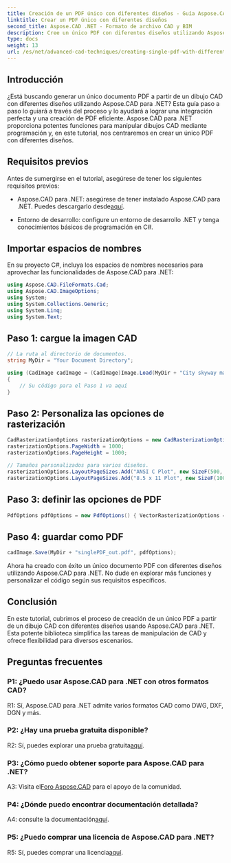 ```yaml
---
title: Creación de un PDF único con diferentes diseños - Guía Aspose.CAD
linktitle: Crear un PDF único con diferentes diseños
second_title: Aspose.CAD .NET - Formato de archivo CAD y BIM
description: Cree un único PDF con diferentes diseños utilizando Aspose.CAD para .NET. Siga nuestra guía paso a paso para una integración perfecta y una generación de PDF eficiente.
type: docs
weight: 13
url: /es/net/advanced-cad-techniques/creating-single-pdf-with-different-layouts/
---
```

## Introducción

¿Está buscando generar un único documento PDF a partir de un dibujo CAD con diferentes diseños utilizando Aspose.CAD para .NET? Esta guía paso a paso lo guiará a través del proceso y lo ayudará a lograr una integración perfecta y una creación de PDF eficiente. Aspose.CAD para .NET proporciona potentes funciones para manipular dibujos CAD mediante programación y, en este tutorial, nos centraremos en crear un único PDF con diferentes diseños.

## Requisitos previos

Antes de sumergirse en el tutorial, asegúrese de tener los siguientes requisitos previos:

-  Aspose.CAD para .NET: asegúrese de tener instalado Aspose.CAD para .NET. Puedes descargarlo desde[aquí](https://releases.aspose.com/cad/net/).

- Entorno de desarrollo: configure un entorno de desarrollo .NET y tenga conocimientos básicos de programación en C#.

## Importar espacios de nombres

En su proyecto C#, incluya los espacios de nombres necesarios para aprovechar las funcionalidades de Aspose.CAD para .NET:

```csharp
using Aspose.CAD.FileFormats.Cad;
using Aspose.CAD.ImageOptions;
using System;
using System.Collections.Generic;
using System.Linq;
using System.Text;
```

## Paso 1: cargue la imagen CAD

```csharp
// La ruta al directorio de documentos.
string MyDir = "Your Document Directory";

using (CadImage cadImage = (CadImage)Image.Load(MyDir + "City skyway map.dwg"))
{
    // Su código para el Paso 1 va aquí
}
```

## Paso 2: Personaliza las opciones de rasterización

```csharp
CadRasterizationOptions rasterizationOptions = new CadRasterizationOptions();
rasterizationOptions.PageWidth = 1000;
rasterizationOptions.PageHeight = 1000;

// Tamaños personalizados para varios diseños.
rasterizationOptions.LayoutPageSizes.Add("ANSI C Plot", new SizeF(500, 1000));
rasterizationOptions.LayoutPageSizes.Add("8.5 x 11 Plot", new SizeF(1000, 100));
```

## Paso 3: definir las opciones de PDF

```csharp
PdfOptions pdfOptions = new PdfOptions() { VectorRasterizationOptions = rasterizationOptions };
```

## Paso 4: guardar como PDF

```csharp
cadImage.Save(MyDir + "singlePDF_out.pdf", pdfOptions);
```

Ahora ha creado con éxito un único documento PDF con diferentes diseños utilizando Aspose.CAD para .NET. No dude en explorar más funciones y personalizar el código según sus requisitos específicos.

## Conclusión

En este tutorial, cubrimos el proceso de creación de un único PDF a partir de un dibujo CAD con diferentes diseños usando Aspose.CAD para .NET. Esta potente biblioteca simplifica las tareas de manipulación de CAD y ofrece flexibilidad para diversos escenarios.

## Preguntas frecuentes

### P1: ¿Puedo usar Aspose.CAD para .NET con otros formatos CAD?

R1: Sí, Aspose.CAD para .NET admite varios formatos CAD como DWG, DXF, DGN y más.

### P2: ¿Hay una prueba gratuita disponible?

 R2: Sí, puedes explorar una prueba gratuita[aquí](https://releases.aspose.com/).

### P3: ¿Cómo puedo obtener soporte para Aspose.CAD para .NET?

 A3: Visita el[Foro Aspose.CAD](https://forum.aspose.com/c/cad/19) para el apoyo de la comunidad.

### P4: ¿Dónde puedo encontrar documentación detallada?

 A4: consulte la documentación[aquí](https://reference.aspose.com/cad/net/).

### P5: ¿Puedo comprar una licencia de Aspose.CAD para .NET?

 R5: Sí, puedes comprar una licencia[aquí](https://purchase.aspose.com/buy).